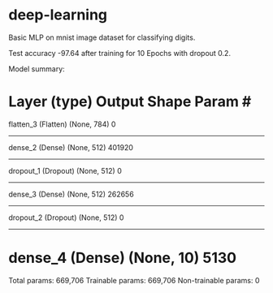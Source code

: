 # deep-learning
Basic MLP on mnist image dataset for classifying digits.

Test accuracy -97.64 after training for 10 Epochs with dropout 0.2.

Model summary: 

Layer (type)                 Output Shape              Param #   
=================================================================
flatten_3 (Flatten)          (None, 784)               0         
_________________________________________________________________
dense_2 (Dense)              (None, 512)               401920    
_________________________________________________________________
dropout_1 (Dropout)          (None, 512)               0         
_________________________________________________________________
dense_3 (Dense)              (None, 512)               262656    
_________________________________________________________________
dropout_2 (Dropout)          (None, 512)               0         
_________________________________________________________________
dense_4 (Dense)              (None, 10)                5130      
=================================================================
Total params: 669,706
Trainable params: 669,706
Non-trainable params: 0